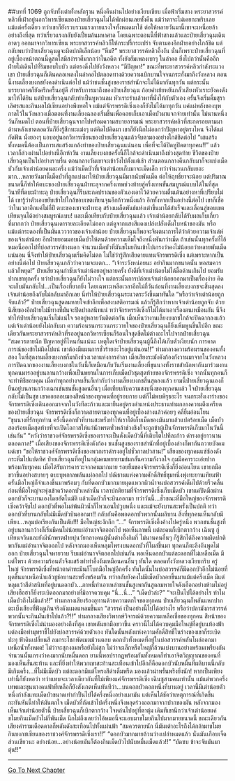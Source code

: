 ##บทที่ 1069 ถูกจับทั้งเต่าทั้งหลักฐาน
หนึ่งคืนผ่านไปอย่างเงียบเชียบ เมื่อฟ้าเริ่มสาง พระยาสวรรค์หลิวที่เฝ้าอยู่นอกวิหารเซียนของป๋ายเสี่ยวฉุนไม่ได้พักผ่อนเลยทั้งคืน แม้ว่าตาจะไม่เคยกะพริบเลยแม้แต่ครั้งเดียว ทว่าเขาก็ยังรวบรวมแรงกายแรงใจทั้งหมดมาใช้ ต่อให้หลายวันมานี้เขาจะเหนื่อยล้าอย่างถึงที่สุด ทว่าเรี่ยวแรงกลับยังเปี่ยมล้นมหาศาล
โดยเฉพาะตอนนี้ที่ฟ้าสางแล้วและป๋ายเสี่ยวฉุนเดินอาดๆ ออกมาจากวิหารเซียน พระยาสวรรค์หลิวก็ให้กระปรี้กระเปร่า จับตามองอีกฝ่ายอย่างใกล้ชิด แต่กลับพบว่าป๋ายเสี่ยวฉุนดูจะผิดปกติเล็กน้อย
“หืม?” พระยาสวรรค์หลิวอึ้งงัน นั่นก็เพราะป๋ายเสี่ยวฉุนที่อยู่เบื้องหน้าตอนนี้ดูสดใสมีสง่าราศีมากกว่าในอดีต ทั้งยังฮัมเพลงเบาๆ ในลำคอ ยิ่งไปกว่านั้นคืออีกฝ่ายไม่เดินไปที่ริมขอบใบบัว แต่ตรงดิ่งไปยังวังหลวง
“มีปัญหา!” ขณะที่พระยาสวรรค์หลิวกำลังระแวงเขา ป๋ายเสี่ยวฉุนก็เดินคลอเพลงในลำคอไปตลอดทางด้วยความเบิกบานใจจนกระทั่งมาถึงวังหลวง ตอนนี้งานเลี้ยงบงกชยังคงดำเนินต่อไป แม้ว่าชนชั้นสูงของราชสำนักจะไม่ได้มากันทุกวัน แต่กระนั้นบรรยากาศก็ยังครึกครื้นอยู่ดี
สำหรับการมาถึงของป๋ายเสี่ยวฉุน ถ้อยคำเย้ยหยันกลั้วเสียงหัวเราะยังคงดังมาให้ได้ยิน แต่ป๋ายเสี่ยวฉุนกลับทำเป็นหูหวนลม หัวเราะร่าแล้วหาที่นั่งให้กับตัวเอง ครั้นจึงเริ่มดื่มสุราเลิศรสและกินผลไม้เซียนอย่างพึงพอใจ
แม้แต่จักรพรรดิเซิ่งเองก็ยังไม่ได้มาทุกวัน แค่แผ่พลังของบุพกาลไว้ในวังหลวงเมื่อตอนที่งานเลี้ยงฉลองเริ่มขึ้นเพื่อคอยเก็บเอาเม็ดบัวมาแจกจ่ายเท่านั้น
ไม่นานหนึ่งวันก็หมดไป ตอนที่ป๋ายเสี่ยวฉุนจากไปพร้อมความสบายอารมณ์ พระยาสวรรค์หลิวที่สะกดรอยตามมาด้านหลังเขาตลอดวันก็ยิ่งรู้สึกทะแม่งๆ แต่คิดไปคิดมา เขาก็ยังนึกไม่ออกว่าปัญหาอยู่ตรงไหน จึงได้แต่กัดฟัน นั่งยองๆ แอบอยู่นอกวิหารเซียนของป๋ายเสี่ยวฉุนแล้วจับตามองอย่างใกล้ชิดต่อไป
“เสแสร้ง ทั้งหมดนี้ต้องเป็นการเสแสร้งแกล้งทำของป๋ายเสี่ยวฉุนแน่นอน เพื่อที่จะได้ปิดหูปิดตาทุกคน!!”
แล้วเวลาก็ล่วงผ่านไปอย่างนี้อีกห้าวัน งานเลี้ยงบงกชครั้งนี้ก็ใกล้จะดำเนินมาถึงช่วงสุดท้าย ชีวิตของป๋ายเสี่ยวฉุนเป็นไปอย่างราบรื่น ตอนกลางวันเขาจะเข้าวังไปตั้งแต่เช้า ส่วนตอนกลางคืนกลับมาก็จะแบ่งเม็ดบัวกับเจ้าเต่าน้อยคนละครึ่ง
แม้ว่าเม็ดบัวที่เจ้าเต่าน้อยเก็บมาจะเม็ดเล็ก ทว่าจำนวนกลับเยอะมาก...หลายวันมานี้เม็ดบัวที่ถูกแบ่งมาให้ป๋ายเสี่ยวฉุนมีมากนับพันเม็ด
ต่อให้ฤทธิ์ยาจะน้อย แต่ปริมาณขนาดนี้ก็ทำให้ตบะของป๋ายเสี่ยวฉุนฝ่าทะลุจากครึ่งเทพช่วงท้ายสู่ครึ่งเทพขั้นสมบูรณ์แบบได้ในที่สุด
วินาทีที่ตบะฝ่าทะลุ ป๋ายเสี่ยวฉุนก็รีบสะกดปราณของตัวเองเอาไว้ด้วยความตื่นเต้นอย่างหาที่เปรียบไม่ได้ เขารู้ว่าตัวเองขยับเข้าไปใกล้ขอบเขตเทียนจุนอีกก้าวหนึ่งแล้ว อีกทั้งหากเป็นอย่างนี้ต่อไป เขาก็เชื่อว่าในเวลาอีกแค่ไม่กี่ปี ตบะของเขาจะฝ่าทะลุ สร้างเมล็ดพันธ์แห่งเต๋าขึ้นมาได้สำเร็จและเลื่อนสู่ขอบเขตเทียนจุนได้อย่างสมบูรณ์แบบ!
และเมื่อเทียบกับป๋ายเสี่ยวฉุนแล้ว เจ้าเต่าน้อยกลับได้รับผลเก็บเกี่ยวที่มากกว่า ป๋ายเสี่ยวฉุนเดารายละเอียดไม่ออก แต่ดูจากแสงสีแดงเปล่งปลั่งเต็มใบหน้าของมัน หรือแม้แต่กระดองที่เป็นมันแวววาวของเจ้าเต่าน้อย ป๋ายเสี่ยวฉุนก็พอจะจินตนาการได้ว่าด้วยความเจ้าเล่ห์ของเจ้าเต่าน้อย อีกฝ่ายยอมมอบเม็ดบัวให้ตนด้วยความเต็มใจถึงหนึ่งพันกว่าเม็ด ถ้าเช่นนั้นทุกครั้งที่ไอ้หมอนี่ออกไปที่บ่อสวรรค์ข้างนอก จำนวนเม็ดบัวที่มันขโมยกินเข้าไปเกรงว่าคงไม่น้อยกว่าหลายพันเม็ดแน่นอน
นี่จึงทำให้ป๋ายเสี่ยวฉุนเริ่มคิดไม่ตก ไม่ใช่ว่ารู้สึกเสียดายแทนจักรพรรดิเซิ่ง แต่เพราะหากเป็นอย่างนี้ต่อไป ป๋ายเสี่ยวฉุนกลัวว่าความจะแตก...
“เจ้าระวังหน่อยนะ อย่ากินมากขนาดนั้น พอสมควรแล้วก็หยุด!” ป๋ายเสี่ยวฉุนกำชับเจ้าเต่าน้อยอยู่หลายครั้ง ยังดีที่เจ้าเต่าน้อยไม่ได้ดื้อด้านเกินไป ยอมรับปากเขาทุกครั้ง
ทว่าป๋ายเสี่ยวฉุนก็ยังไม่วางใจ แต่กระนั้นการปล่อยเจ้าเต่าน้อยออกมาเป็นเรื่องง่าย คิดจะเก็บมันกลับไป...เป็นเรื่องที่ยากยิ่ง โดยเฉพาะเหลือเวลาอีกไม่กี่วันก่อนที่งานเลี้ยงบงกชจะสิ้นสุดลง เจ้าเต่าน้อยถึงกับไม่กลับมาอีกเลย
นี่ทำให้ป๋ายเสี่ยวฉุนระแวดระวังขึ้นมาทันใด
“หรือว่าเจ้าเต่าน้อยถูกจับแล้ว?” ป๋ายเสี่ยวฉุนสูดลมหายใจเข้าลึกเพื่อสงบสติอารมณ์ แล้วก็รู้สึกว่าหากเจ้าเต่าน้อยถูกจับ ด้วยนิสัยของอีกฝ่ายไม่มีทางที่มันจะปิดปากสนิทแน่ ทว่าจักรพรรดิเซิ่งก็ไม่ได้มาเอาเรื่องตนเหมือนกัน นี่จึงทำให้ป๋ายเสี่ยวฉุนเริ่มไม่แน่ใจ
รออยู่หลายวันติดต่อกัน เมื่อเห็นว่างานเลี้ยงบงกชใกล้จะปิดฉากลงแล้วแต่เจ้าเต่าน้อยยังไม่กลับมา ความร้อนรนกระวนกระวายใจของป๋ายเสี่ยวฉุนก็ยิ่งเพิ่มพูนขึ้นไปอีก ขณะเดียวกันพระยาสวรรค์หลิวที่รออยู่นอกวิหารเซียนก็ร้อนใจสุดขีดไม่ต่างอะไรไปจากป๋ายเสี่ยวฉุน
“สมควรตายนัก ปัญหาอยู่ที่ไหนกันแน่นะ เหตุใดเจ้าป๋ายเสี่ยวฉุนผู้นี้ถึงได้เก็บตัวเงียบนัก การคาดการณ์ของข้าไม่ผิดไปแน่ เขาต้องมีแผนการชั่วร้ายอะไรอยู่แน่นอน!!”
ท่ามกลางความร้อนรนของคนทั้งสอง ในที่สุดงานเลี้ยงบงกชก็มาถึงช่วงเวลาแห่งการอำลา
เมื่อเสียงระฆังดังก้องกังวานมาจากในวังหลวง การปิดฉากของงานเลี้ยงบงกชในวันนี้ก็เหมือนกับวันเริ่มงานเลี้ยงที่ขุนนางทั้งราชสำนักพากันมาร่วมงาน ทุกคนมารออยู่บนลานกว้างเพื่อเป็นพยานในการเก็บเม็ดบัวชุดสุดท้ายของจักรพรรดิเซิ่ง จากนั้นทุกคนก็จะทำพิธีขอบคุณ เมื่อทำทุกอย่างจบสิ้นก็เท่ากับว่างานเลี้ยงบงกชสิ้นสุดลงแล้ว
ยามนี้ป๋ายเสี่ยวฉุนเองก็ยืนอยู่บนลานกว้างเฉกเช่นชนชั้นสูงคนอื่นๆ เมื่อเทียบกับความสงบนิ่งของทุกคนแล้ว ใจป๋ายเสี่ยวฉุนกลับไม่เป็นสุข เขาคอยลอบมองสีหน้าของทุกคนที่อยู่รอบกาย แต่ก็ไม่พบพิรุธอะไร
จนกระทั่งเงาร่างของจักรพรรดิเซิ่งเดินออกมาจากในวังทีละก้าวและมายืนอยู่ตรงตำแหน่งประธานท่ามกลางความตึงเครียดของป๋ายเสี่ยวฉุน จักรพรรดิเซิ่งก็กวาดสายตามองทุกคนที่อยู่เบื้องล่างแล้วค่อยๆ คลี่ยิ้มอ่อนโยน
“ขุนนางที่รักทุกท่าน ครั้งนี้ดอกบัวที่บานสะพรั่งทำให้เราได้เก็บเม็ดของมันมาแล้วแปดร้อยเม็ด เม็ดบัวสองร้อยเม็ดสุดท้ายที่จะเปิดโอกาสให้แก่นักพรตทั่วหล้าช่วงชิงก็จะถูกข้าผู้เป็นจักรพรรดิเก็บมาในวันนี้เช่นกัน”
“หวังว่าราชวงศ์จักรพรรดิเซิ่งของเราจะเป็นดั่งเม็ดบัวนี้ที่เติบโตไปทีละก้าว ดำรงอยู่ยาวนานตลอดกาล!” เมื่อเสียงของจักรพรรดิเซิ่งดังก้อง ชนชั้นสูงของราชสำนักที่อยู่เบื้องล่างก็พากันถวายบังคมแด่เขา
“ขอให้ราชวงศ์จักรพรรดิเซิ่งของพวกเราดำรงอยู่ไปชั่วกาลปวสาน!” เสียงของทุกคนแซ่ซ้องดังกระหึ่มไปแปดทิศ ป๋ายเสี่ยวฉุนที่อยู่ในกลุ่มคนพยายามข่มกลั้นความกังวลใจ กุมมือคารวะเอ่ยปากพร้อมกับทุกคน
เมื่อได้รับการคารวะจากคนมากมาย รอยยิ้มของจักรพรรดิเซิ่งก็ยิ่งอ่อนโยน เขายกมือขวาขึ้นอย่างสบายๆ ตบะบุพกาลพลันแผ่ออกไป ปณิธานแห่งความศักดิ์สิทธิ์ขุมหนึ่งพุ่งทะยานเทียมฟ้า ครั้นมือใหญ่ก็จำแลงขึ้นมาพร้อมๆ กับที่ดอกบัวมากมายผุดแหวกผิวน้ำจนบ่อสวรรค์เต็มไปด้วยริ้วคลื่น ก่อนที่มือใหญ่จะพุ่งเข้าคว้าดอกบัวเหล่านั้น
เวลาปกติยามที่จักรพรรดิเซิ่งเก็บเม็ดบัว เขาแค่ปัดมือผ่าน ดอกบัวก็จะบานเองโดยอัตโนมัติ แล้วเม็ดบัวก็จะบินออกมา ทว่าวันนี้...ชั่วขณะที่มือใหญ่ของจักรพรรดิเซิ่งคว้าจับไป ดอกบัวที่พอโผล่พ้นผิวน้ำก็ไหวเอนไปวูบหนึ่ง และแม้จะยังบานสะพรั่งเป็นปกติ ทว่าดอกบัวที่บานกลับไม่มีเม็ดบัวบินออกมา!!
กลับกันคือพอดอกบัวพวกนั้นผลิบาน สิ่งที่ทุกคนเห็นกลับมีเพียง...หลุมบ่อเรียงกันเป็นตับ!!!
มือใหญ่ชะงักกึก
“...” จักรพรรดิเซิ่งอึ้งค้างไปครู่หนึ่ง พวกชนชั้นสูงที่อยู่บนลานกว้างก็เริ่มมีคนไม่น้อยแผ่อำนาจจิตออกไป พอเห็นภาพนี้ แต่ละคนก็เบิกตากว้าง
เฉินซู กู่เทียนจวินและยังมีนักพรตฝ่ายบุ๋นวัยกลางคนผู้นั้นต่างอึ้งกิมกี่
ไม่นานคนอื่นๆ ก็รู้สึกได้ถึงความผิดปกติ พากันแผ่อำนาจจิตออกไป หลังจากมองเห็นหลุมโพรงบนดอกบัวที่โผล่ขึ้นมา ทุกคนก็ตะลึงงันพูดไม่ออก
ป๋ายเสี่ยวฉุนใจหายวาบ รีบแผ่อำนาจจิตออกไปเช่นกัน พอเห็นดอกบัวแต่ละดอกที่ไม่เหลือเม็ด มีแต่โพรง ด้วยความร้อนตัวจึงแสร้งทำท่าอึ้งงันเหมือนคนอื่นๆ ทันใด
ตลอดทั้งวังหลวงเงียบกริบ ครู่ใหญ่ จักรพรรดิเซิ่งที่หน้าตาดำทะมึนก็โบกมือใหญ่อีกครั้ง ทันใดนั้นในบ่อสวรรค์ก็มีดอกบัวอีกไม่น้อยที่ผุดขึ้นมาเหนือน้ำแล้วชูช่อบานสะพรั่งพร้อมกัน
ทว่ากลับยังคงไม่มีเม็ดบัวลอยขึ้นมาแม้แต่ครึ่งเม็ด มีแต่หลุมเว้าสีดำสนิทที่อยู่บนดอกบัว...ภาพนี้ทำเอาเหล่าชนชั้นสูงพากันสูดลมหายใจดังเฮือกอย่างห้ามไม่อยู่ เสียงฮือฮาก็ยิ่งระเบิดออกมาอย่างที่มิอาจควบคุม
“นี่...นี่...”
“เม็ดบัวล่ะ?”
“จะเป็นไปได้อย่างไร ทำไมเม็ดบัวถึงไม่มีแล้ว!!” ท่ามกลางเสียงร้องอุทานด้วยความตกใจของทุกคน ป๋ายเสี่ยวฉุนก็พลันแหกปากตะเบ็งเสียงที่ฟังดูเกินจริงดังแผดแหลมขึ้นมา
“สวรรค์ เป็นอย่างนี้ไปได้อย่างไร หรือว่าปลามังกรสวรรค์พวกนั้นจะกินมันเข้าไปแล้ว?!!”
ท่ามกลางเสียงวิพากษ์วิจารณ์ด้วยความเหลือเชื่อของทุกคน สีหน้าของจักรพรรดิเซิ่งไม่น่ามองอย่างถึงที่สุด เขาพลันยกมือขวาขึ้น คราวนี้ไม่ได้ควบคุมมือใหญ่ที่อยู่บนท้องฟ้า แต่ลงมือทำมุทราชี้ไปยังบ่อสวรรค์ด้วยตัวเอง
ทันใดนั้นพลังแห่งความศักดิ์สิทธิ์ในร่างของเขาก็ระเบิดปะทุ ฟ้าดินเปลี่ยนสี ลมกระโชกพัดเมฆม้วนตลบ ดอกบัวทั้งหมดที่อยู่ในบ่อสวรรค์พลันโผล่ออกมาเหนือน้ำทั้งหมด!
ไม่ว่าจะสุกงอมหรือยังไม่สุก ไม่ว่าจะเล็กหรือใหญ่ก็ล้วนเบ่งบานอย่างพร้อมเพรียงกัน จำนวนนั้นเกรงว่าคงมากนับหมื่นดอก ยามนี้พอปรากฏพร้อมกันทั้งหมดก็ทำเอาจิตวิญญาณของคนที่มองเห็นสั่นสะท้าน
และที่ยิ่งทำให้พวกเขาสะท้านสะเทือนเข้าไปอีกก็คือดอกบัวนับหมื่นที่ผลิบานนี้กลับมีเกินครึ่ง...ที่ไม่มีเม็ดบัว แต่ละดอกมีแต่โพรงสีดำเต็มพรืด มองแล้วน่าพรั่นพรึงยิ่งนัก!
หากเป็นเพียงเท่านี้ก็ยังพอว่า ทว่าแทบจะเวลาเดียวกันที่ไม่เพียงแค่จักรพรรดิเซิ่ง เฉินซูสามคนเท่านั้น แม้แต่พวกครึ่งเทพและขุนนางคนฟ้าที่เหลือก็ยังสังเกตเห็นทันทีว่า...บนดอกบัวดอกหนึ่งที่บานอยู่ เวลานี้มีเต่าน้อยตัวหนึ่งกำลังแทะเม็ดบัวขนาดเท่ากำปั้นไปได้ครึ่งหนึ่งอย่างเมามัน แต่เห็นได้ชัดว่าเหตุการณ์ที่เกิดขึ้นกะทันหันนี้ทำให้มันตกใจ เม็ดบัวที่กัดเข้าไปครึ่งหนึ่งจึงหลุดร่วงออกมาจากปากของมัน
หลังจากมองเห็นเจ้าเต่าน้อยตัวนี้ ป๋ายเสี่ยวฉุนก็เบิกตากว้าง ใจหล่นไปอยู่ที่ตาตุ่ม เดิมทีเขานึกว่าเจ้าเต่าน้อยแค่ขโมยกินเม็ดบัวไม่กี่พันเม็ด นึกไม่ถึงเลยว่าไอ้หมอนี่จะแอบมาขโมยกินไปมากมายขนาดนี้ ขณะเดียวกันเสียงคำรามเดือดดาลก็พลันดังสะเทือนไปทั้งแผ่นฟ้า
“สมควรตายนัก นี่มันเต่าอะไรถึงได้กล้ามาขโมยกินบงกชเซียนของราชวงศ์จักรพรรดิเซิ่งเรา!!”
“ดอกบัวมากมายล้วนว่างเปล่าหมดแล้ว นั่นมันเกือบเจ็ดส่วนเชียวนะ อย่างน้อย...อย่างน้อยมันก็ต้องกินเม็ดบัวไปนับหมื่นเม็ดแล้ว!!”
“บัดซบ ข้าจะจับมันมาตุ๋น!!”


------


[Go To Next Chapter]( ./42.md)
